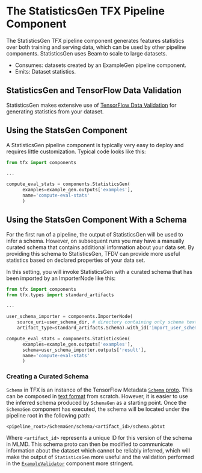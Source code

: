 # The StatisticsGen TFX Pipeline Component

The StatisticsGen TFX pipeline component generates features statistics
over both training and serving data, which can be used by other pipeline
components.
StatisticsGen uses Beam to scale to large datasets.

* Consumes: datasets created by an ExampleGen pipeline component.
* Emits: Dataset statistics.

## StatisticsGen and TensorFlow Data Validation

StatisticsGen makes extensive use of [TensorFlow Data Validation](tfdv.md) for
generating statistics from your dataset.

## Using the StatsGen Component

A StatisticsGen pipeline component is typically very easy to deploy and
requires little
customization. Typical code looks like this:

```python
from tfx import components

...

compute_eval_stats = components.StatisticsGen(
      examples=example_gen.outputs['examples'],
      name='compute-eval-stats'
      )
```

## Using the StatsGen Component With a Schema

For the first run of a pipeline, the output of StatisticsGen will be used to
infer a schema. However, on subsequent runs you may have a manually curated
schema that contains additional information about your data set. By providing
this schema to StatisticsGen, TFDV can provide more useful statistics based on
declared properties of your data set.

In this setting, you will invoke StatisticsGen with a curated schema that has
been imported by an ImporterNode like this:

```python
from tfx import components
from tfx.types import standard_artifacts

...

user_schema_importer = components.ImporterNode(
    source_uri=user_schema_dir, # directory containing only schema text proto
    artifact_type=standard_artifacts.Schema).with_id('import_user_schema')

compute_eval_stats = components.StatisticsGen(
      examples=example_gen.outputs['examples'],
      schema=user_schema_importer.outputs['result'],
      name='compute-eval-stats'
      )
```

### Creating a Curated Schema

`Schema` in TFX is an instance of the TensorFlow Metadata
[`Schema` proto](https://github.com/tensorflow/metadata/blob/master/tensorflow_metadata/proto/v0/schema.proto).
This can be composed in
[text format](https://googleapis.dev/python/protobuf/latest/google/protobuf/text_format.html)
from scratch. However, it is easier to use the inferred schema produced by
`SchemaGen` as a starting point. Once the `SchemaGen` component has executed,
the schema will be located under the pipeline root in the following path:

    <pipeline_root>/SchemaGen/schema/<artifact_id>/schema.pbtxt

Where `<artifact_id>` represents a unique ID for this version of the schema in
MLMD. This schema proto can then be modified to communicate information about
the dataset which cannot be reliably inferred, which will make the output of
`StatisticsGen` more useful and the validation performed in the
[`ExampleValidator`](https://www.tensorflow.org/tfx/guide/exampleval) component
more stringent.
